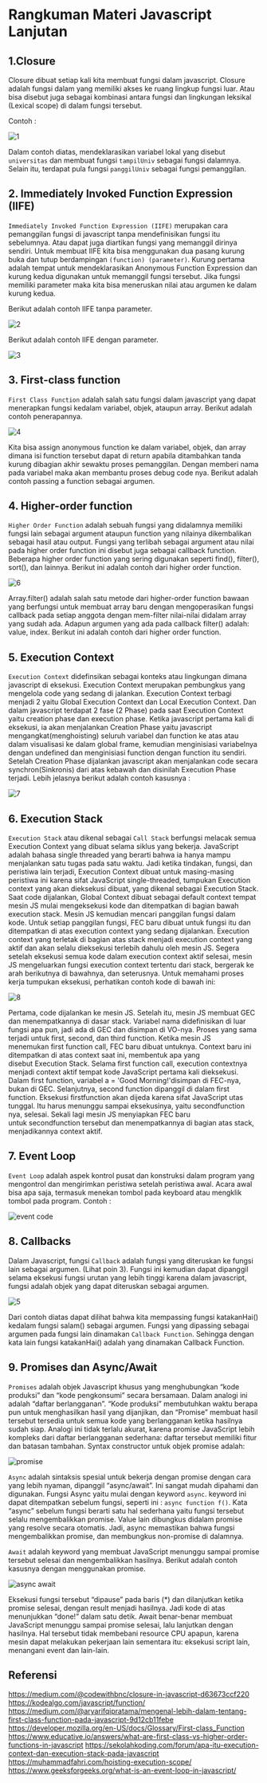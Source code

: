 # Rangkuman Materi Javascript Lanjutan
## 1.Closure
Closure dibuat setiap kali kita membuat fungsi dalam javascript. Closure adalah fungsi dalam yang memiliki akses ke ruang lingkup fungsi luar.
Atau bisa disebut juga sebagai kombinasi antara fungsi dan lingkungan leksikal (Lexical scope) di dalam fungsi tersebut.

Contoh : 

![1](https://user-images.githubusercontent.com/100962621/193505774-7337d6b8-02c3-45cd-88e8-b176501bd1eb.PNG)

Dalam contoh diatas, mendeklarasikan variabel lokal yang disebut `universitas` dan membuat fungsi `tampilUniv` sebagai fungsi dalamnya. Selain itu, terdapat pula
fungsi `panggilUniv` sebagai fungsi pemanggilan.

## 2. Immediately Invoked Function Expression (IIFE)
`Immediately Invoked Function Expression (IIFE)` merupakan cara pemanggilan fungsi di javascript tanpa mendefinisikan fungsi itu sebelumnya. Atau dapat juga diartikan
fungsi yang memanggil dirinya sendiri. Untuk membuat IIFE kita bisa menggunakan dua pasang kurung buka dan tutup berdampingan `(function) (parameter)`.
Kurung pertama adalah tempat untuk mendeklarasikan Anonymous Function Expression dan kurung kedua digunakan untuk memanggil fungsi tersebut. Jika fungsi memiliki
parameter maka kita bisa meneruskan nilai atau argumen ke dalam kurung kedua.

Berikut adalah contoh IIFE tanpa parameter.

![2](https://user-images.githubusercontent.com/100962621/193516890-1a662314-75f8-479f-81c6-a5596c17f018.PNG)

Berikut adalah contoh IIFE dengan parameter.

![3](https://user-images.githubusercontent.com/100962621/193518080-62e008cf-8dc8-4a58-b73e-8c2c44eb1e10.PNG)

## 3. First-class function
`First Class Function` adalah salah satu fungsi dalam javascript yang dapat menerapkan fungsi kedalam variabel, objek, ataupun array. Berikut adalah contoh penerapannya.

![4](https://user-images.githubusercontent.com/100962621/193523501-cd6fb9eb-835f-40b8-b09f-3b2daa3fb443.PNG)

Kita bisa assign anonymous function ke dalam variabel, objek, dan array dimana isi function tersebut dapat di return apabila ditambahkan tanda kurung dibagian akhir sewaktu proses pemanggilan. Dengan memberi nama pada variabel maka akan membantu proses debug code nya. Berikut adalah contoh passing a function sebagai argumen.

## 4. Higher-order function
`Higher Order Function` adalah sebuah fungsi yang didalamnya memiliki fungsi lain sebagai argument ataupun function yang nilainya dikembalikan sebagai hasil atau output. Fungsi yang terlibah sebagai argument atau nilai pada higher order function ini disebut juga sebagai callback function. Beberapa higher order function yang sering digunakan seperti find(), filter(), sort(), dan lainnya. Berikut ini adalah contoh dari higher order function.

![6](https://user-images.githubusercontent.com/100962621/193540547-32c7d76d-fb0f-4404-b02b-d903eeacfa8b.PNG)

Array.filter() adalah salah satu metode dari higher-order function bawaan yang berfungsi untuk membuat array baru dengan mengoperasikan fungsi callback pada setiap anggota dengan mem-filter nilai-nilai didalam array yang sudah ada. Adapun argumen yang ada pada callback filter() adalah: value, index.
Berikut ini adalah contoh dari higher order function.



## 5. Execution Context
`Execution Context` didefinsikan sebagai konteks atau lingkungan dimana javascript di eksekusi. Execution Context merupakan pembungkus yang mengelola code yang sedang di jalankan. Execution Context terbagi menjadi 2 yaitu Global Execution Context dan Local Execution Context. Dan dalam javascript terdapat 2 fase (2 Phase) pada saat Execution Context yaitu creation phase dan execution phase. Ketika javascript pertama kali di eksekusi, ia akan menjalankan Creation Phase yaitu javascript mengangkat(menghoisting) seluruh variabel dan function ke atas atau dalam visualisasi ke dalam global frame, kemudian menginisiasi variabelnya dengan undefined dan menginisiasi function dengan function itu sendiri. Setelah Creation Phase dijalankan javascript akan menjalankan code secara synchron(Sinkronis) dari atas kebawah dan disinilah Execution Phase terjadi. Lebih jelasnya berikut adalah contoh kasusnya :

![7](https://user-images.githubusercontent.com/100962621/193550086-38e78e7e-be05-45c5-aa77-2182e89da140.PNG)

## 6. Execution Stack
`Execution Stack` atau dikenal sebagai `Call Stack` berfungsi melacak semua Execution Context yang dibuat selama siklus yang bekerja. JavaScript adalah bahasa single threaded yang berarti bahwa ia hanya mampu menjalankan satu tugas pada satu waktu. Jadi ketika tindakan, fungsi, dan peristiwa lain terjadi, Execution Context dibuat untuk masing-masing peristiwa ini karena sifat JavaScript single-threaded, tumpukan Execution context yang akan dieksekusi dibuat, yang dikenal sebagai Execution Stack.
Saat code dijalankan, Global Context dibuat sebagai default context tempat mesin JS mulai mengeksekusi kode dan ditempatkan di bagian bawah execution stack. Mesin JS kemudian mencari panggilan fungsi dalam kode. Untuk setiap panggilan fungsi, FEC baru dibuat untuk fungsi itu dan ditempatkan di atas execution context yang sedang dijalankan. Execution context yang terletak di bagian atas stack menjadi execution context yang aktif dan akan selalu dieksekusi terlebih dahulu oleh mesin JS. Segera setelah eksekusi semua kode dalam execution context aktif selesai, mesin JS mengeluarkan fungsi execution context tertentu dari stack, bergerak ke arah berikutnya di bawahnya, dan seterusnya. Untuk memahami proses kerja tumpukan eksekusi, perhatikan contoh kode di bawah ini:

![8](https://user-images.githubusercontent.com/100962621/193573392-03613b22-dae3-4ba2-87b2-0e13c2f82321.PNG)

Pertama, code dijalankan ke mesin JS. Setelah itu, mesin JS membuat GEC dan menempatkannya di dasar stack. Variabel nama didefinisikan di luar fungsi apa pun, jadi ada di GEC dan disimpan di VO-nya. Proses yang sama terjadi untuk first, second, dan third function. Ketika mesin JS menemukan first function call, FEC baru dibuat untuknya. Context baru ini ditempatkan di atas context saat ini, membentuk apa yang disebut Execution Stack. Selama first function call, execution contextnya menjadi context aktif tempat kode JavaScript pertama kali dieksekusi. Dalam first function, variabel a = 'Good Morning!'disimpan di FEC-nya, bukan di GEC. Selanjutnya, second function dipanggil di dalam first function. Eksekusi firstfunction akan dijeda karena sifat JavaScript utas tunggal. Itu harus menunggu sampai eksekusinya, yaitu secondfunction nya, selesai. Sekali lagi mesin JS menyiapkan FEC baru untuk secondfunction tersebut dan menempatkannya di bagian atas stack, menjadikannya context aktif.


## 7. Event Loop
`Event Loop` adalah aspek kontrol pusat dan konstruksi dalam program yang mengontrol dan mengirimkan peristiwa setelah peristiwa awal. Acara awal bisa apa saja, termasuk menekan tombol pada keyboard atau mengklik tombol pada program.
Contoh :

![event code](https://user-images.githubusercontent.com/100962621/193602253-1afe95f6-cf18-4927-8207-a9c13c561b51.PNG)

## 8. Callbacks
Dalam Javascript, fungsi `Callback` adalah fungsi yang diteruskan ke fungsi lain sebagai argumen. (Lihat poin 3). Fungsi ini kemudian dapat dipanggil selama eksekusi fungsi urutan yang lebih tinggi karena dalam javascript, fungsi adalah objek yang dapat diteruskan sebagai argumen.

![5](https://user-images.githubusercontent.com/100962621/193526748-7fc553c7-d047-4ed4-94f7-5dedaeed71df.PNG)

Dari contoh diatas dapat dilihat bahwa kita mempassing fungsi katakanHai() kedalam fungsi salam() sebagai argumen. Fungsi yang dipassing sebagai argumen pada fungsi lain dinamakan `Callback Function`. Sehingga dengan kata lain fungsi katakanHai() adalah yang dinamakan Callback Function.

## 9. Promises dan Async/Await

`Promises` adalah objek Javascript khusus yang menghubungkan “kode produksi” dan “kode pengkonsumi” secara bersamaan. Dalam analogi ini adalah “daftar berlangganan”. “Kode produksi” membutuhkan waktu berapa pun untuk menghasilkan hasil yang dijanjikan, dan “Promise” membuat hasil tersebut tersedia untuk semua kode yang berlangganan ketika hasilnya sudah siap. Analogi ini tidak terlalu akurat, karena promise JavaScript lebih kompleks dari daftar berlangganan sederhana: daftar tersebut memiliki fitur dan batasan tambahan. Syntax constructor untuk objek promise adalah:

![promise](https://user-images.githubusercontent.com/100962621/193583974-f96985ab-a17a-40c5-8991-c6b0c480fda8.PNG)


`Async` adalah sintaksis spesial untuk bekerja dengan promise dengan cara yang lebih nyaman, dipanggil “async/await”. Ini sangat mudah dipahami dan digunakan. Fungsi Async yaitu mulai dengan keyword `async`. keyword ini dapat ditempatkan sebelum fungsi, seperti ini : `async function f()`. Kata “async” sebelum fungsi berarti satu hal sederhana yaitu fungsi tersebut selalu mengembalikkan promise. Value lain dibungkus didalam promise yang resolve secara otomatis. Jadi, async memastikan bahwa fungsi mengembalikkan promise, dan membungkus non-promise di dalamnya.

`Await` adalah keyword yang membuat JavaScript menunggu sampai promise tersebut selesai dan mengembalikkan hasilnya. Berikut adalah contoh kasusnya dengan menggunakan promise.

![async await](https://user-images.githubusercontent.com/100962621/193582678-4957ca93-8b81-445b-b869-1d46679ead9f.PNG)

Eksekusi fungsi tersebut “dipause” pada baris (*) dan dilanjutkan ketika promise selesai, dengan result menjadi hasilnya. Jadi kode di atas menunjukkan “done!” dalam satu detik. Await benar-benar membuat JavaScript menunggu sampai promise selesai, lalu lanjutkan dengan hasilnya. Hal tersebut tidak membebani resource CPU apapun, karena mesin dapat melakukan pekerjaan lain sementara itu: eksekusi script lain, menangani event dan lain-lain.


## Referensi
https://medium.com/@codewithbnc/closure-in-javascript-d63673ccf220
https://kodealgo.com/javascript/function/
https://medium.com/@aryarifqipratama/mengenal-lebih-dalam-tentang-first-class-function-pada-javascript-9d12cb11febe
https://developer.mozilla.org/en-US/docs/Glossary/First-class_Function
https://www.educative.io/answers/what-are-first-class-vs-higher-order-functions-in-javascript
https://sekolahkoding.com/forum/apa-itu-execution-context-dan-execution-stack-pada-javascript
https://muhammadfahri.com/hoisting-execution-scope/
https://www.geeksforgeeks.org/what-is-an-event-loop-in-javascript/
